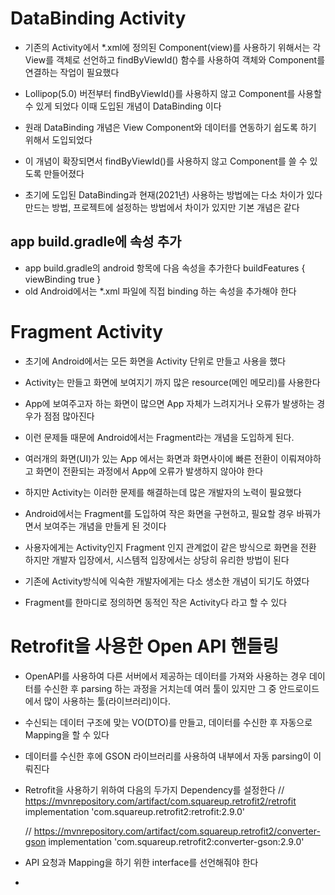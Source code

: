 # DataBinding Activity
* 기존의 Activity에서 *.xml에 정의된 Component(view)를 사용하기 위해서는
각 View를 객체로 선언하고 findByViewId() 함수를 사용하여 객체와 Component를 연결하는
작업이 필요했다

* Lollipop(5.0) 버전부터 findByViewId()를 사용하지 않고 Component를 사용할 수 있게 되었다
이때 도입된 개념이 DataBinding 이다

* 원래 DataBinding 개념은 View Component와 데이터를 연동하기 쉽도록 하기 위해서 도입되었다
* 이 개념이 확장되면서 findByViewId()를 사용하지 않고 Component를 쓸 수 있도록 만들어졌다
* 초기에 도입된 DataBinding과 현재(2021년) 사용하는 방법에는 다소 차이가 있다
만드는 방법, 프로젝트에 설정하는 방법에서 차이가 있지만 기본 개념은 같다

## app build.gradle에 속성 추가
* app build.gradle의 android 항목에 다음 속성을 추가한다
buildFeatures {
        viewBinding true
    }
* old Android에서는 *.xml 파일에 직접 binding 하는 속성을 추가해야 한다

# Fragment Activity
* 초기에 Android에서는 모든 화면을 Activity 단위로 만들고 사용을 했다
* Activity는 만들고 화면에 보여지기 까지 많은 resource(메인 메모리)를 사용한다
* App에 보여주고자 하는 화면이 많으면 App 자체가 느려지거나 오류가 발생하는 경우가
점점 많아진다
* 이런 문제들 때문에 Android에서는 Fragment라는 개념을 도입하게 된다.
* 여러개의 화면(UI)가 있는 App 에서는 화면과 화면사이에 빠른 전환이 이뤄져야하고
화면이 전환되는 과정에서 App에 오류가 발생하지 않아야 한다
* 하지만 Activity는 이러한 문제를 해결하는데 많은 개발자의 노력이 필요했다
* Android에서는 Fragment를 도입하여 작은 화면을 구현하고, 필요할 경우 바꿔가면서 보여주는
개념을 만들게 된 것이다
* 사용자에게는 Activity인지 Fragment 인지 관계없이 같은 방식으로 화면을 전환 하지만
개발자 입장에서, 시스템적 입장에서는 상당히 유리한 방법이 된다
* 기존에 Activity방식에 익숙한 개발자에게는 다소 생소한 개념이 되기도 하였다

* Fragment를 한마디로 정의하면 동적인 작은 Activity다 라고 할 수 있다

# Retrofit을 사용한 Open API 핸들링
* OpenAPI를 사용하여 다른 서버에서 제공하는 데이터를 가져와 사용하는 경우
데이터를 수신한 후 parsing 하는 과정을 거치는데 여러 툴이 있지만 그 중
안드로이드에서 많이 사용하는 툴(라이브러리)이다.
* 수신되는 데이터 구조에 맞는 VO(DTO)를 만들고, 데이터를 수신한 후 자동으로 Mapping을 할 수 있다
* 데이터를 수신한 후에 GSON 라이브러리를 사용하여 내부에서 자동 parsing이 이뤄진다
* Retrofit을 사용하기 위하여 다음의 두가지 Dependency를 설정한다
    // https://mvnrepository.com/artifact/com.squareup.retrofit2/retrofit
    implementation 'com.squareup.retrofit2:retrofit:2.9.0'

    // https://mvnrepository.com/artifact/com.squareup.retrofit2/converter-gson
    implementation 'com.squareup.retrofit2:converter-gson:2.9.0'

* API 요청과 Mapping을 하기 위한 interface를 선언해줘야 한다
*